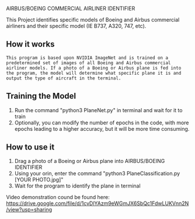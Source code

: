 AIRBUS/BOEING COMMERCIAL AIRLINER IDENTIFIER

This Project identifies specific models of Boeing and Airbus commercial airliners and their specific model (IE B737, A320, 747, etc).

## How it works
    This program is based upon NVIDIA ImageNet and is trained on a predetermined set of images of all Boeing and Airbus commercial airliner models. If a photo of a Boeing or Airbus plane is fed into the program, the model will determine what specific plane it is and output the type of aircraft in the terminal.

## Training the Model
1. Run the command "python3 PlaneNet.py" in terminal and wait for it to train
2. Optionally, you can modify the number of epochs in the code, with more epochs leading to a higher accuracy, but it will be more time consuming. 

## How to use it
1. Drag a photo of a Boeing or Airbus plane into AIRBUS/BOEING IDENTIFIER
2. Using your orin, enter the command "python3 PlaneClassification.py [YOUR PHOTO.jpg]"
3. Wait for the program to identify the plane in terminal

Video demonstration cound be found here:
https://drive.google.com/file/d/1cvDlYAzm9eWGmJX6SbQc1FdwLUKVnn2N/view?usp=sharing